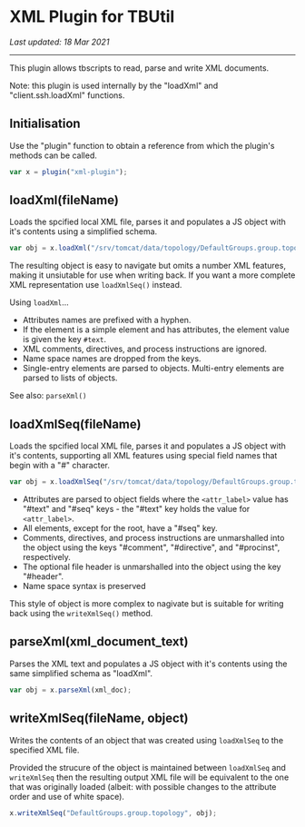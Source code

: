 # XML Plugin for TBUtil

*Last updated: 18 Mar 2021*

---

This plugin allows tbscripts to read, parse and write XML documents.

Note: this plugin is used internally by the "loadXml" and "client.ssh.loadXml" functions.


## Initialisation

Use the "plugin" function to obtain a reference from which the plugin's methods can be called.

```javascript
var x = plugin("xml-plugin");
```


## loadXml(fileName)

Loads the spcified local XML file, parses it and populates a JS object with it's contents using a simplified schema.

```javascript
var obj = x.loadXml("/srv/tomcat/data/topology/DefaultGroups.group.topology");
```

The resulting object is easy to navigate but omits a number XML features, making it unsiutable for use when writing back. If you want a more complete XML representation use `loadXmlSeq()` instead.

Using `loadXml`...

- Attributes names are prefixed with a hyphen.
- If the element is a simple element and has attributes, the element value is given the key `#text`.
- XML comments, directives, and process instructions are ignored.
- Name space names are dropped from the keys.
- Single-entry elements are parsed to objects. Multi-entry elements are parsed to lists of objects.

See also: `parseXml()`


## loadXmlSeq(fileName)

Loads the spcified local XML file, parses it and populates a JS object with it's contents, supporting all XML features using special field names that begin with a "#" character.

```javascript
var obj = x.loadXmlSeq("/srv/tomcat/data/topology/DefaultGroups.group.topology");
```

- Attributes are parsed to object fields where the `<attr_label>` value has "#text" and "#seq" keys - the "#text" key holds the value for `<attr_label>`.
- All elements, except for the root, have a "#seq" key.
- Comments, directives, and process instructions are unmarshalled into the object using the keys "#comment", "#directive", and "#procinst", respectively.
- The optional file header is unmarshalled into the object using the key "#header".
- Name space syntax is preserved

This style of object is more complex to nagivate but is suitable for writing back using the `writeXmlSeq()` method.


## parseXml(xml_document_text)

Parses the XML text and populates a JS object with it's contents using the same simplified schema as "loadXml".

```javascript
var obj = x.parseXml(xml_doc);
```


## writeXmlSeq(fileName, object)

Writes the contents of an object that was created using `loadXmlSeq` to the specified XML file.

Provided the strucure of the object is maintained between `loadXmlSeq` and `writeXmlSeq` then the resulting output XML file will be equivalent to the one that was originally loaded (albeit: with possible changes to the attribute order and use of white space).

```javascript
x.writeXmlSeq("DefaultGroups.group.topology", obj);
```
